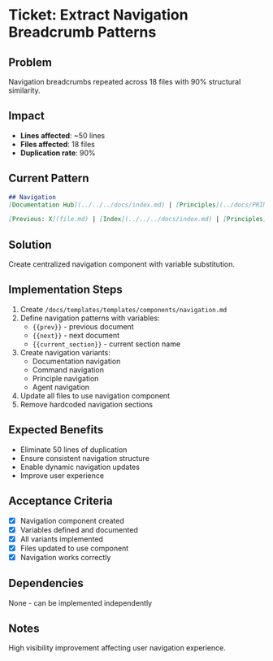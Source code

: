 
# Ticket: Extract Navigation Breadcrumb Patterns

## Problem
Navigation breadcrumbs repeated across 18 files with 90% structural similarity.

## Impact
- **Lines affected**: ~50 lines
- **Files affected**: 18 files
- **Duplication rate**: 90%

## Current Pattern
```markdown
## Navigation
[Documentation Hub](../../../docs/index.md) | [Principles](../docs/PRINCIPLES.md) | [Commands](../../../docs/index.md) | [Agents](../../../agents/project-management/coordination/project-optimizer.md)

[Previous: X](file.md) | [Index](../../../docs/index.md) | [Principles](principles/PRINCIPLES.md) | [Next: Y](file.md)
```

## Solution
Create centralized navigation component with variable substitution.

## Implementation Steps
1. Create `/docs/templates/templates/components/navigation.md`
2. Define navigation patterns with variables:
   - `{{prev}}` - previous document
   - `{{next}}` - next document
   - `{{current_section}}` - current section name
3. Create navigation variants:
   - Documentation navigation
   - Command navigation
   - Principle navigation
   - Agent navigation
4. Update all files to use navigation component
5. Remove hardcoded navigation sections

## Expected Benefits
- Eliminate 50 lines of duplication
- Ensure consistent navigation structure
- Enable dynamic navigation updates
- Improve user experience

## Acceptance Criteria
- [x] Navigation component created
- [x] Variables defined and documented
- [x] All variants implemented
- [x] Files updated to use component
- [x] Navigation works correctly

## Dependencies
None - can be implemented independently

## Notes
High visibility improvement affecting user navigation experience.
